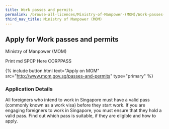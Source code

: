 ```yaml
---
title: Work passes and permits
permalink: /browse-all-licences/Ministry-of-Manpower-(MOM)/Work-passes-and-permits
third_nav_title: Ministry of Manpower (MOM)
---
```


## Apply for Work passes and permits

Ministry of Manpower (MOM)

Print md SPCP Here CORPPASS

{% include button.html text="Apply on MOM" src="http://www.mom.gov.sg/passes-and-permits" type="primary" %}

### Application Details

<p>All foreigners who intend to work in Singapore must have a valid pass (commonly known as a work visa) before they start work. If you are engaging foreigners to work in Singapore, you must ensure that they hold a valid pass. Find out which pass is suitable, if they are eligible and how to apply.</p>


